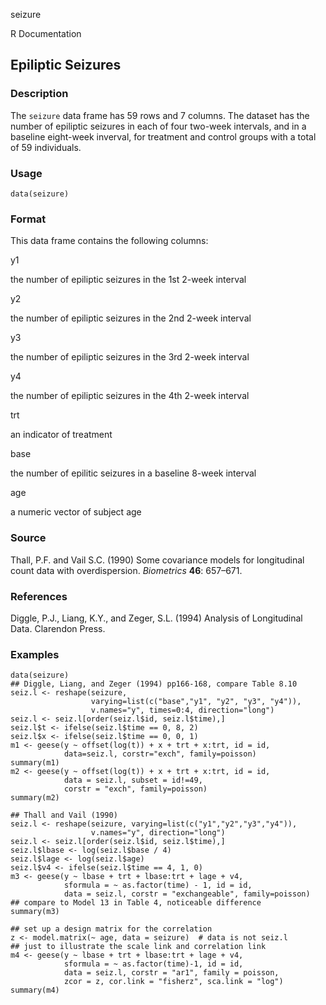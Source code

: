 seizure

R Documentation

## Epiliptic Seizures

### Description

The `seizure` data frame has 59 rows and 7 columns. The dataset has the number
of epiliptic seizures in each of four two-week intervals, and in a baseline
eight-week inverval, for treatment and control groups with a total of 59
individuals.

### Usage

    data(seizure)

### Format

This data frame contains the following columns:

y1

the number of epiliptic seizures in the 1st 2-week interval

y2

the number of epiliptic seizures in the 2nd 2-week interval

y3

the number of epiliptic seizures in the 3rd 2-week interval

y4

the number of epiliptic seizures in the 4th 2-week interval

trt

an indicator of treatment

base

the number of epilitic seizures in a baseline 8-week interval

age

a numeric vector of subject age

### Source

Thall, P.F. and Vail S.C. (1990) Some covariance models for longitudinal count
data with overdispersion. _Biometrics_ **46**: 657–671.

### References

Diggle, P.J., Liang, K.Y., and Zeger, S.L. (1994) Analysis of Longitudinal
Data. Clarendon Press.

### Examples

    
    data(seizure)
    ## Diggle, Liang, and Zeger (1994) pp166-168, compare Table 8.10
    seiz.l <- reshape(seizure,
                      varying=list(c("base","y1", "y2", "y3", "y4")),
                      v.names="y", times=0:4, direction="long")
    seiz.l <- seiz.l[order(seiz.l$id, seiz.l$time),]
    seiz.l$t <- ifelse(seiz.l$time == 0, 8, 2)
    seiz.l$x <- ifelse(seiz.l$time == 0, 0, 1)
    m1 <- geese(y ~ offset(log(t)) + x + trt + x:trt, id = id,
                data=seiz.l, corstr="exch", family=poisson)
    summary(m1)
    m2 <- geese(y ~ offset(log(t)) + x + trt + x:trt, id = id,
                data = seiz.l, subset = id!=49,
                corstr = "exch", family=poisson)
    summary(m2)
    
    ## Thall and Vail (1990)
    seiz.l <- reshape(seizure, varying=list(c("y1","y2","y3","y4")),
                      v.names="y", direction="long")
    seiz.l <- seiz.l[order(seiz.l$id, seiz.l$time),]
    seiz.l$lbase <- log(seiz.l$base / 4)
    seiz.l$lage <- log(seiz.l$age)
    seiz.l$v4 <- ifelse(seiz.l$time == 4, 1, 0)
    m3 <- geese(y ~ lbase + trt + lbase:trt + lage + v4, 
                sformula = ~ as.factor(time) - 1, id = id,
                data = seiz.l, corstr = "exchangeable", family=poisson)
    ## compare to Model 13 in Table 4, noticeable difference
    summary(m3)
    
    ## set up a design matrix for the correlation
    z <- model.matrix(~ age, data = seizure)  # data is not seiz.l
    ## just to illustrate the scale link and correlation link
    m4 <- geese(y ~ lbase + trt + lbase:trt + lage + v4,
                sformula = ~ as.factor(time)-1, id = id,
                data = seiz.l, corstr = "ar1", family = poisson,
                zcor = z, cor.link = "fisherz", sca.link = "log")
    summary(m4)

